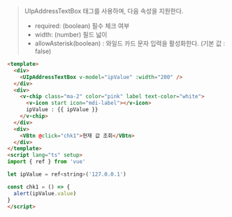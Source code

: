 > UIpAddressTextBox 태그를 사용하며, 다음 속성을 지원한다.
> - required: (boolean) 필수 체크 여부
> - width: (number) 필드 넓이
> - allowAsterisk(boolean) : 와일드 카드 문자 입력을 활성화한다. (기본 값 : false)
```html
<template>
  <div>
    <UIpAddressTextBox v-model="ipValue" :width="200" />
  </div>
  <div>
    <v-chip class="ma-2" color="pink" label text-color="white">
      <v-icon start icon="mdi-label"></v-icon>
      ipValue : {{ ipValue }}
    </v-chip>
  </div>
  <div>
    <VBtn @click="chk1">현재 값 조회</VBtn>
  </div>
</template>
<script lang="ts" setup>
import { ref } from 'vue'

let ipValue = ref<string>('127.0.0.1')

const chk1 = () => {
  alert(ipValue.value)
}
</script>
```
